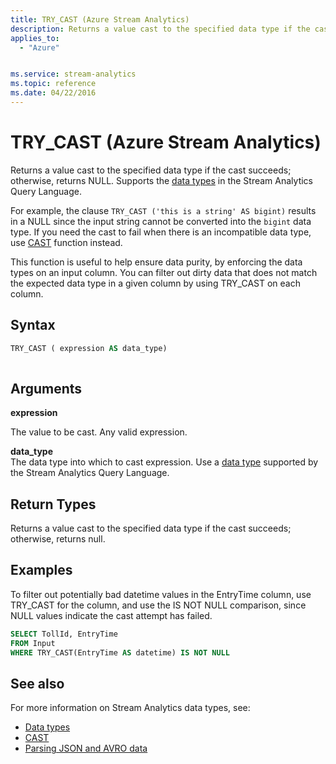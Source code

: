 ```yaml
---
title: TRY_CAST (Azure Stream Analytics)
description: Returns a value cast to the specified data type if the cast succeeds; otherwise, returns null.
applies_to: 
  - "Azure"


ms.service: stream-analytics
ms.topic: reference
ms.date: 04/22/2016
---
```

# TRY_CAST (Azure Stream Analytics)
Returns a value cast to the specified data type if the cast succeeds; otherwise, returns NULL. Supports the [data types](data-types-azure-stream-analytics.md) in the Stream Analytics Query Language.

For example, the clause `TRY_CAST ('this is a string' AS bigint)` results in a NULL since the input string cannot be converted into the `bigint` data type. If you need the cast to fail when there is an incompatible data type, use [CAST](cast-azure-stream-analytics.md) function instead.

This function is useful to help ensure data purity, by enforcing the data types on an input column. You can filter out dirty data that does not match the expected data type in a given column by using TRY_CAST on each column. 

 ## Syntax  
  
```SQL   
TRY_CAST ( expression AS data_type)  
  
```  
  
## Arguments  
 **expression**  
  
 The value to be cast. Any valid expression.  
  
 **data_type**  
 The data type into which to cast expression. Use a [data type](data-types-azure-stream-analytics.md) supported by the Stream Analytics Query Language.  
  
## Return Types  
 Returns a value cast to the specified data type if the cast succeeds; otherwise, returns null.  
  
## Examples  
To filter out potentially bad datetime values in the EntryTime column, use TRY_CAST for the column, and use the IS NOT NULL comparison, since NULL values indicate the cast attempt has failed.

```SQL  
SELECT TollId, EntryTime   
FROM Input  
WHERE TRY_CAST(EntryTime AS datetime) IS NOT NULL  
```  
  
## See also
For more information on Stream Analytics data types, see:
- [Data types](data-types-azure-stream-analytics.md)
- [CAST](cast-azure-stream-analytics.md)
- [Parsing JSON and AVRO data](https://docs.microsoft.com/azure/stream-analytics/stream-analytics-parsing-json)
